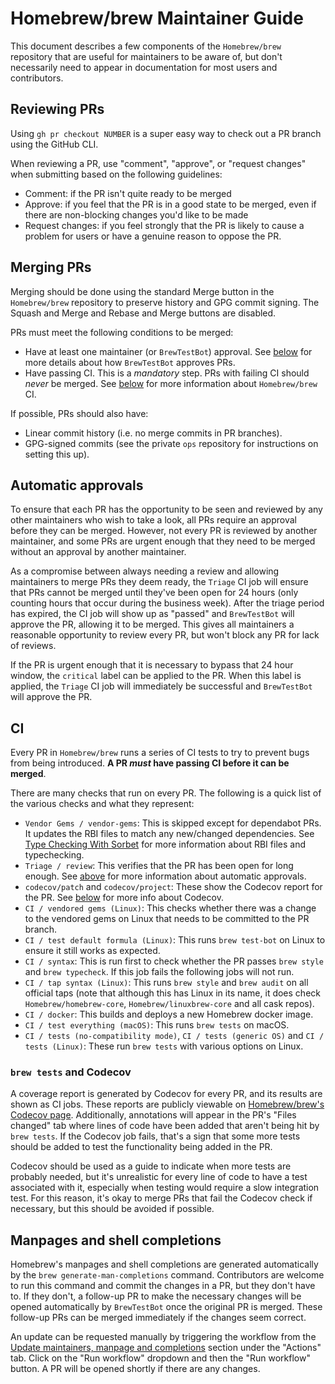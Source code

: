 # Homebrew/brew Maintainer Guide

This document describes a few components of the `Homebrew/brew` repository that are useful for maintainers to
be aware of, but don't necessarily need to appear in documentation for most users and contributors.

## Reviewing PRs

Using `gh pr checkout NUMBER` is a super easy way to check out a PR branch using the GitHub CLI.

When reviewing a PR, use "comment", "approve", or "request changes" when submitting based on the following guidelines:

- Comment: if the PR isn't quite ready to be merged
- Approve: if you feel that the PR is in a good state to be merged, even if there are
  non-blocking changes you'd like to be made
- Request changes: if you feel strongly that the PR is likely to cause a problem for users or
  have a genuine reason to oppose the PR.

## Merging PRs

Merging should be done using the standard Merge button in the `Homebrew/brew` repository to preserve history and GPG commit signing. The Squash and Merge and Rebase and Merge buttons are disabled.

PRs must meet the following conditions to be merged:

- Have at least one maintainer (or `BrewTestBot`) approval. See [below](#automatic-approvals)
  for more details about how `BrewTestBot` approves PRs.
- Have passing CI. This is a _mandatory_ step. PRs with failing CI should _never_ be merged.
  See [below](#ci) for more information about `Homebrew/brew` CI.

If possible, PRs should also have:

- Linear commit history (i.e. no merge commits in PR branches).
- GPG-signed commits (see the private `ops` repository for instructions on setting this up).

## Automatic approvals

To ensure that each PR has the opportunity to be seen and reviewed by any other maintainers who wish
to take a look, all PRs require an approval before they can be merged. However, not every PR is
reviewed by another maintainer, and some PRs are urgent enough that they need to be merged without
an approval by another maintainer.

As a compromise between always needing a review and allowing maintainers to merge PRs they deem ready,
the `Triage` CI job will ensure that PRs cannot be merged until they've been open for 24 hours
(only counting hours that occur during the business week). After the triage period has expired, the
CI job will show up as "passed" and `BrewTestBot` will approve the PR, allowing it to be merged.
This gives all maintainers a reasonable opportunity to review every PR, but won't block any PR for lack
of reviews.

If the PR is urgent enough that it is necessary to bypass that 24 hour window, the `critical` label
can be applied to the PR. When this label is applied, the `Triage` CI job will immediately be
successful and `BrewTestBot` will approve the PR.

## CI

Every PR in `Homebrew/brew` runs a series of CI tests to try to prevent bugs from being introduced.
**A PR _must_ have passing CI before it can be merged**.

There are many checks that run on every PR. The following is a quick list of the various checks and what they represent:

- `Vendor Gems / vendor-gems`: This is skipped except for dependabot PRs. It updates the RBI files to match
  any new/changed dependencies. See [Type Checking With Sorbet](Typechecking.md) for more information about RBI files
  and typechecking.
- `Triage / review`: This verifies that the PR has been open for long enough.
  See [above](#automatic-approvals) for more information about automatic approvals.
- `codecov/patch` and `codecov/project`: These show the Codecov report for the PR.
  See [below](#brew-tests-and-codecov) for more info about Codecov.
- `CI / vendored gems (Linux)`: This checks whether there was a change to the vendored gems on Linux that needs to be
  committed to the PR branch.
- `CI / test default formula (Linux)`: This runs `brew test-bot` on Linux to ensure it still works as expected.
- `CI / syntax`: This is run first to check whether the PR passes `brew style` and `brew typecheck`. If this job fails the
  following jobs will not run.
- `CI / tap syntax (Linux)`: This runs `brew style` and `brew audit` on all official taps
  (note that although this has Linux in its name, it does check `Homebrew/homebrew-core`,
  `Homebrew/linuxbrew-core` and all cask repos).
- `CI / docker`: This builds and deploys a new Homebrew docker image.
- `CI / test everything (macOS)`: This runs `brew tests` on macOS.
- `CI / tests (no-compatibility mode)`, `CI / tests (generic OS)` and `CI / tests (Linux)`: These run
  `brew tests` with various options on Linux.

### `brew tests` and Codecov

A coverage report is generated by Codecov for every PR, and its results are shown as CI jobs.
These reports are publicly viewable on [Homebrew/brew's Codecov page](https://app.codecov.io/gh/Homebrew/brew).
Additionally, annotations will appear in the PR's "Files changed" tab where lines of code have been
added that aren't being hit by `brew tests`. If the Codecov job fails, that's a sign that some
more tests should be added to test the functionality being added in the PR.

Codecov should be used as a guide to indicate when more tests are probably needed, but it's unrealistic for
every line of code to have a test associated with it, especially when testing would require a slow
integration test. For this reason, it's okay to merge PRs that fail the Codecov check if necessary,
but this should be avoided if possible.

## Manpages and shell completions

Homebrew's manpages and shell completions are generated automatically by the `brew generate-man-completions` command.
Contributors are welcome to run this command and commit the changes in a PR, but they don't have to. If they don't,
a follow-up PR to make the necessary changes will be opened automatically by `BrewTestBot` once the original PR is
merged. These follow-up PRs can be merged immediately if the changes seem correct.

An update can be requested manually by triggering the workflow from the
[Update maintainers, manpage and completions](https://github.com/Homebrew/brew/actions/workflows/update-man-completions.yml)
section under the "Actions" tab. Click on the "Run workflow" dropdown and then the "Run workflow" button.
A PR will be opened shortly if there are any changes.
